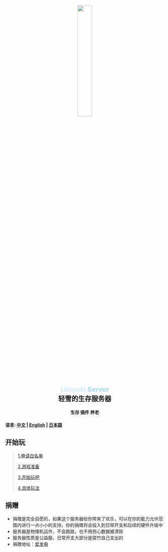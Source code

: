 <div align="center">
    <img src="https://img1.imgtp.com/2023/08/18/xaqycfz4.png" style="width: 30%; margin-top:10%;">
</div>
<div align=center>
    <h2>
        <font color="#d0e9ff">
            Liteyuki
        </font>
        <font color="#a2d8f4">
            Server
        </font>
        <br>
        轻雪的生存服务器
    </h2>
</div>
<div align=center><h4>生存 插件 养老</h4></div>

#### 语言: [中文](README.md) | [English](README_EN.md) | [日本語](README_JP.md)

## 开始玩

> [1.申请白名单](step/1.md)
> 
> [2.游戏准备](step/2.md)
> 
> [3.开始玩吧](step/3.md)
> 
> [4.具体玩法](step/4.md)

## 捐赠
- 捐赠是完全自愿的，如果这个服务器给你带来了欢乐，可以在你的能力允许范围内进行一点小小的支持，你的捐赠将会投入到日常开支和后续的硬件升级中
- 服务器是物理机运作，不会跑路，也不用担心数据被清除
- 服务器性质是公益服，日常开支大部分是腐竹自己支出的
- 捐赠地址：[爱发电](https://afdian.net/a/snowykami)
